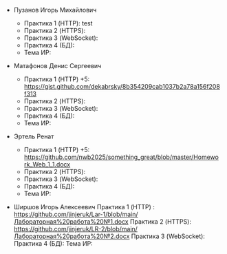 - Пузанов Игорь Михайлович
  - Практика 1 (HTTP): test
  - Практика 2 (HTTPS):
  - Практика 3 (WebSocket):
  - Практика 4 (БД):
  - Тема ИР: 

- Матафонов Денис Сергеевич
  - Практика 1 (HTTP) +5: https://gist.github.com/dekabrsky/8b354209cab1037b2a78a156f208f313
  - Практика 2 (HTTPS):
  - Практика 3 (WebSocket):
  - Практика 4 (БД):
  - Тема ИР: 


- Эртель Ренат
  - Практика 1 (HTTP) +5: https://github.com/nwb2025/something_great/blob/master/Homework_Web_1_1.docx  
  - Практика 2 (HTTPS):
  - Практика 3 (WebSocket):
  - Практика 4 (БД):
  - Тема ИР: 

- Ширшов Игорь Алексеевич
Практика 1 (HTTP) : https://github.com/jinjeruk/Lar-1/blob/main/Лабораторная%20работа%20№1.docx
Практика 2 (HTTPS): https://github.com/jinjeruk/LR-2/blob/main/Лабораторная%20работа%20№2.docx
Практика 3 (WebSocket):
Практика 4 (БД):
Тема ИР:
